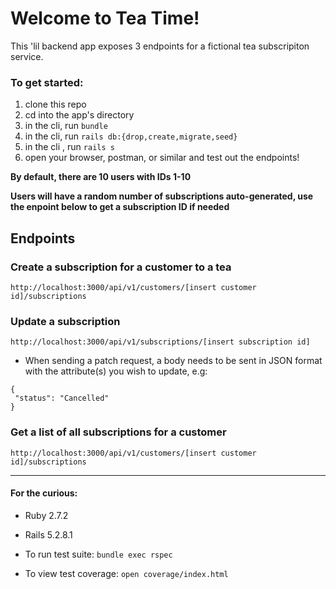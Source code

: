# Welcome to Tea Time!

This 'lil backend app exposes 3 endpoints for a fictional tea subscripiton service.

### To get started:
1. clone this repo
1. cd into the app's directory 
1. in the cli, run ```bundle```
1. in the cli, run ```rails db:{drop,create,migrate,seed}```
1. in the cli , run ```rails s```
1. open your browser, postman, or similar and test out the endpoints!

**By default, there are 10 users with IDs 1-10**

**Users will have a random number of subscriptions auto-generated, use the enpoint below to get a subscription ID if needed**

## Endpoints

### Create a subscription for a customer to a tea
```http://localhost:3000/api/v1/customers/[insert customer id]/subscriptions```

### Update a subscription
  ```http://localhost:3000/api/v1/subscriptions/[insert subscription id]```

  * When sending a patch request, a body needs to be sent in JSON format with the attribute(s) you wish to update, e.g:
  ```
  {
   "status": "Cancelled"
  }
   ```
   
### Get a list of all subscriptions for a customer
```http://localhost:3000/api/v1/customers/[insert customer id]/subscriptions```


___________________________________________________________________________________________________________________________________________________________


#### For the curious:

* Ruby 2.7.2
* Rails 5.2.8.1

* To run test suite: ```bundle exec rspec```
* To view test coverage: ```open coverage/index.html```
